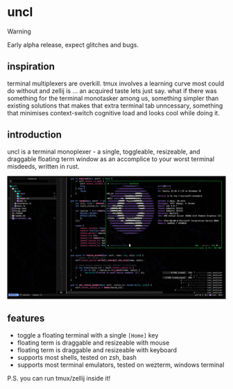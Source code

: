 # uncl

> [!WARNING]
> Early alpha release, expect glitches and bugs.

## inspiration

terminal multiplexers are overkill. tmux involves a learning curve most could do without and zellij is ... an acquired taste lets just say. what if there was something for the terminal monotasker among us, something simpler than existing solutions that makes that extra terminal tab unncessary, something that minimises context-switch cognitive load and looks cool while doing it.

## introduction

uncl is a terminal monoplexer - a single, toggleable, resizeable, and draggable floating term window as an accomplice to your worst terminal misdeeds, written in rust.

![uncl](screenshot.jpg)

## features

- toggle a floating terminal with a single `[Home]` key
- floating term is draggable and resizeable with mouse
- floating term is draggable and resizeable with keyboard
- supports most shells, tested on zsh, bash
- supports most terminal emulators, tested on wezterm, windows terminal


P.S. you can run tmux/zellij inside it!
